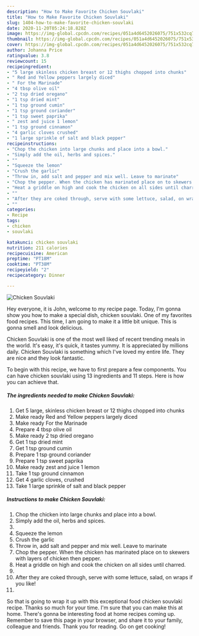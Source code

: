 ```yaml
---
description: "How to Make Favorite Chicken Souvlaki"
title: "How to Make Favorite Chicken Souvlaki"
slug: 1404-how-to-make-favorite-chicken-souvlaki
date: 2020-11-20T05:24:18.828Z
image: https://img-global.cpcdn.com/recipes/051a4d6452026075/751x532cq70/chicken-souvlaki-recipe-main-photo.jpg
thumbnail: https://img-global.cpcdn.com/recipes/051a4d6452026075/751x532cq70/chicken-souvlaki-recipe-main-photo.jpg
cover: https://img-global.cpcdn.com/recipes/051a4d6452026075/751x532cq70/chicken-souvlaki-recipe-main-photo.jpg
author: Johanna Price
ratingvalue: 3.8
reviewcount: 15
recipeingredient:
- "5 large skinless chicken breast or 12 thighs chopped into chunks"
- " Red and Yellow peppers largely diced"
- " For the Marinade"
- "4 tbsp olive oil"
- "2 tsp dried oregano"
- "1 tsp dried mint"
- "1 tsp ground cumin"
- "1 tsp ground coriander"
- "1 tsp sweet paprika"
- " zest and juice 1 lemon"
- "1 tsp ground cinnamon"
- "4 garlic cloves crushed"
- "1 large sprinkle of salt and black pepper"
recipeinstructions:
- "Chop the chicken into large chunks and place into a bowl."
- "Simply add the oil, herbs and spices."
- ""
- "Squeeze the lemon"
- "Crush the garlic"
- "Throw in, add salt and pepper and mix well. Leave to marinate"
- "Chop the pepper. When the chicken has marinated place on to skewers with layers of chicken then pepper."
- "Heat a griddle on high and cook the chicken on all sides until charred."
- ""
- "After they are coked through, serve with some lettuce, salad, on wraps if you like!"
- ""
categories:
- Recipe
tags:
- chicken
- souvlaki

katakunci: chicken souvlaki 
nutrition: 211 calories
recipecuisine: American
preptime: "PT18M"
cooktime: "PT38M"
recipeyield: "2"
recipecategory: Dinner

---
```



![Chicken Souvlaki](https://img-global.cpcdn.com/recipes/051a4d6452026075/751x532cq70/chicken-souvlaki-recipe-main-photo.jpg)

Hey everyone, it is John, welcome to my recipe page. Today, I'm gonna show you how to make a special dish, chicken souvlaki. One of my favorites food recipes. This time, I am going to make it a little bit unique. This is gonna smell and look delicious.



Chicken Souvlaki is one of the most well liked of recent trending meals in the world. It's easy, it's quick, it tastes yummy. It is appreciated by millions daily. Chicken Souvlaki is something which I've loved my entire life. They are nice and they look fantastic.


To begin with this recipe, we have to first prepare a few components. You can have chicken souvlaki using 13 ingredients and 11 steps. Here is how you can achieve that.

<!--inarticleads1-->

##### The ingredients needed to make Chicken Souvlaki:

1. Get 5 large, skinless chicken breast or 12 thighs chopped into chunks
1. Make ready  Red and Yellow peppers largely diced
1. Make ready  For the Marinade
1. Prepare 4 tbsp olive oil
1. Make ready 2 tsp dried oregano
1. Get 1 tsp dried mint
1. Get 1 tsp ground cumin
1. Prepare 1 tsp ground coriander
1. Prepare 1 tsp sweet paprika
1. Make ready  zest and juice 1 lemon
1. Take 1 tsp ground cinnamon
1. Get 4 garlic cloves, crushed
1. Take 1 large sprinkle of salt and black pepper




<!--inarticleads2-->

##### Instructions to make Chicken Souvlaki:

1. Chop the chicken into large chunks and place into a bowl.
1. Simply add the oil, herbs and spices.
1. 
1. Squeeze the lemon
1. Crush the garlic
1. Throw in, add salt and pepper and mix well. Leave to marinate
1. Chop the pepper. When the chicken has marinated place on to skewers with layers of chicken then pepper.
1. Heat a griddle on high and cook the chicken on all sides until charred.
1. 
1. After they are coked through, serve with some lettuce, salad, on wraps if you like!
1. 




So that is going to wrap it up with this exceptional food chicken souvlaki recipe. Thanks so much for your time. I'm sure that you can make this at home. There's gonna be interesting food at home recipes coming up. Remember to save this page in your browser, and share it to your family, colleague and friends. Thank you for reading. Go on get cooking!
